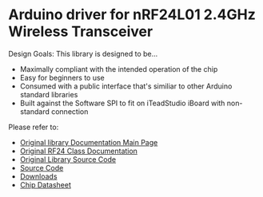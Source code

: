 # Arduino driver for nRF24L01 2.4GHz Wireless Transceiver

Design Goals: This library is designed to be...

* Maximally compliant with the intended operation of the chip
* Easy for beginners to use
* Consumed with a public interface that's similiar to other Arduino standard libraries
* Built against the Software SPI to fit on iTeadStudio iBoard with non-standard connection 

Please refer to:

* [Original library Documentation Main Page](http://maniacbug.github.com/RF24)
* [Original RF24 Class Documentation](http://maniacbug.github.com/RF24/classRF24.html)
* [Original Library Source Code](https://github.com/maniacbug/RF24)
* [Source Code](https://github.com/andykarpov/iBoardRF24)
* [Downloads](https://github.com/andykarpov/iBoardRF24/archives/master)
* [Chip Datasheet](http://www.nordicsemi.com/files/Product/data_sheet/nRF24L01_Product_Specification_v2_0.pdf)


